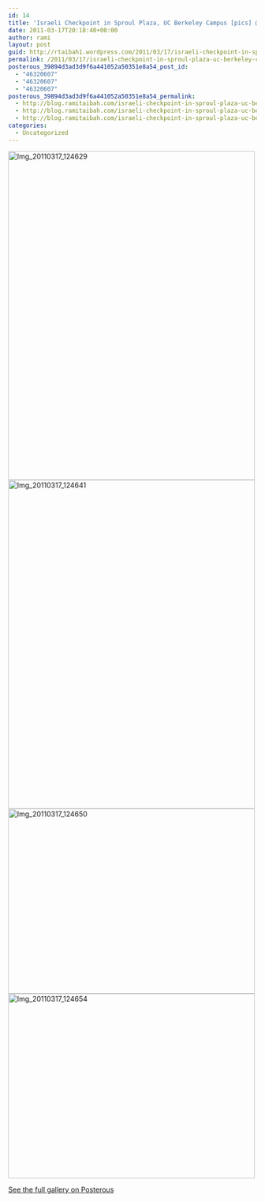 ```yaml
---
id: 14
title: 'Israeli Checkpoint in Sproul Plaza, UC Berkeley Campus [pics] @3bee @smithsofia @darthnader'
date: 2011-03-17T20:18:40+00:00
author: rami
layout: post
guid: http://rtaibah1.wordpress.com/2011/03/17/israeli-checkpoint-in-sproul-plaza-uc-berkeley-campus-pics-3bee-smithsofia-darthnader
permalink: /2011/03/17/israeli-checkpoint-in-sproul-plaza-uc-berkeley-campus-pics-3bee-smithsofia-darthnader/
posterous_39894d3ad3d9f6a441052a50351e8a54_post_id:
  - "46320607"
  - "46320607"
  - "46320607"
posterous_39894d3ad3d9f6a441052a50351e8a54_permalink:
  - http://blog.ramitaibah.com/israeli-checkpoint-in-sproul-plaza-uc-berkele
  - http://blog.ramitaibah.com/israeli-checkpoint-in-sproul-plaza-uc-berkele
  - http://blog.ramitaibah.com/israeli-checkpoint-in-sproul-plaza-uc-berkele
categories:
  - Uncategorized
---
```

<div class='p_embed p_image_embed'>
  <a href="http://139.59.20.41/wp-content/uploads/2011/12/img_20110317_124629-scaled-1000.jpg"><img alt="Img_20110317_124629" height="667" src="http://139.59.20.41/wp-content/uploads/2011/12/img_20110317_124629-scaled-1000.jpg?w=225" width="500" /></a><br /> <a href="http://139.59.20.41/wp-content/uploads/2011/12/img_20110317_124641-scaled-1000.jpg"><img alt="Img_20110317_124641" height="667" src="http://139.59.20.41/wp-content/uploads/2011/12/img_20110317_124641-scaled-1000.jpg?w=225" width="500" /></a><br /> <a href="http://139.59.20.41/wp-content/uploads/2011/12/img_20110317_124650-scaled-1000.jpg"><img alt="Img_20110317_124650" height="375" src="http://139.59.20.41/wp-content/uploads/2011/12/img_20110317_124650-scaled-1000.jpg?w=300" width="500" /></a><br /> <a href="http://139.59.20.41/wp-content/uploads/2011/12/img_20110317_124654-scaled-1000.jpg"><img alt="Img_20110317_124654" height="375" src="http://139.59.20.41/wp-content/uploads/2011/12/img_20110317_124654-scaled-1000.jpg?w=300" width="500" /></a></p> 
  
  <div class='p_see_full_gallery'>
    <a href="http://blog.ramitaibah.com/israeli-checkpoint-in-sproul-plaza-uc-berkele">See the full gallery on Posterous</a>
  </div>
</div>